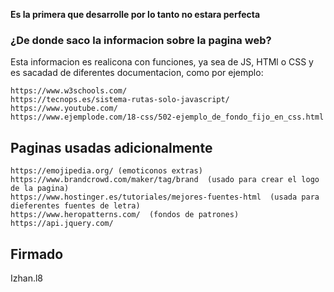 **Es la primera que desarrolle por lo tanto no estara perfecta**

### ¿De donde saco la informacion sobre la pagina web?

Esta informacion es realicona con funciones, ya sea de JS, HTMl o CSS y es sacadad de diferentes documentacion, como por ejemplo:

```
https://www.w3schools.com/
https://tecnops.es/sistema-rutas-solo-javascript/
https://www.youtube.com/
https://www.ejemplode.com/18-css/502-ejemplo_de_fondo_fijo_en_css.html
```

## Paginas usadas adicionalmente

```
https://emojipedia.org/ (emoticonos extras)
https://www.brandcrowd.com/maker/tag/brand  (usado para crear el logo de la pagina)
https://www.hostinger.es/tutoriales/mejores-fuentes-html  (usada para dieferentes fuentes de letra)
https://www.heropatterns.com/  (fondos de patrones)
https://api.jquery.com/
```

## Firmado

Izhan.l8
